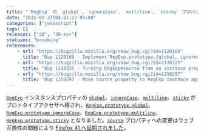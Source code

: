 ```yaml
---
title: "`RegExp` の `global`、`ignoreCase`、`multiline`、`sticky` プロパティがプロトタイプアクセサプロパティになりました"
date: "2015-02-27T04:21:22-05:00"
categories: ["javascript"]
tags: []
releases: ["38", "38-esr"]
statuses: "breaking"
references:
    - url: "https://bugzilla.mozilla.org/show_bug.cgi?id=1120169"
      title: "Bug 1120169 - Implement RegExp.prototype.{global, ignoreCase, multiline, source, sticky, unicode}"
    - url: "https://bugzilla.mozilla.org/show_bug.cgi?id=1138325"
      title: "Bug 1138325 - Turning RegExp#source from an instance property into an accessor breaks ClojureScript apps"
    - url: "https://bugzilla.mozilla.org/show_bug.cgi?id=1150297"
      title: "Bug 1150297 - Move source property to RegExp instance again."
---
```

[`RegExp`](https://developer.mozilla.org/docs/Web/JavaScript/Reference/Global_Objects/RegExp) インスタンスプロパティの [`global`](https://developer.mozilla.org/docs/Web/JavaScript/Reference/Global_Objects/Regexp/global)、[`ignoreCase`](https://developer.mozilla.org/docs/Web/JavaScript/Reference/Global_Objects/Regexp/ignoreCase)、[`multiline`](https://developer.mozilla.org/docs/Web/JavaScript/Reference/Global_Objects/Regexp/multiline)、[`sticky`](https://developer.mozilla.org/docs/Web/JavaScript/Reference/Global_Objects/Regexp/sticky) がプロトタイプアクセサへ移され、[`RegExp.prototype.global`](https://developer.mozilla.org/docs/Web/JavaScript/Reference/Global_Objects/Regexp/global)、[`RegExp.prototype.ignoreCase`](https://developer.mozilla.org/docs/Web/JavaScript/Reference/Global_Objects/Regexp/ignoreCase)、[`RegExp.prototype.multiline`](https://developer.mozilla.org/docs/Web/JavaScript/Reference/Global_Objects/Regexp/multiline)、[`RegExp.prototype.sticky`](https://developer.mozilla.org/docs/Web/JavaScript/Reference/Global_Objects/Regexp/sticky) となりました。[`source`](https://developer.mozilla.org/docs/Web/JavaScript/Reference/Global_Objects/Regexp/source) プロパティへの変更はウェブ互換性の問題により [Firefox 41 へ延期されました](https://www.fxsitecompat.dev/ja/docs/2015/regexp-source-has-become-prototype-accessor-property/)。
